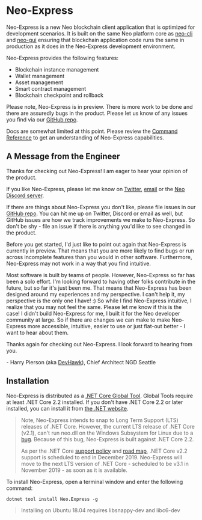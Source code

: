 <!-- markdownlint-enable -->
# Neo-Express

Neo-Express is a new Neo blockchain client application that is optimized for
development scenarios. It is built on the same Neo platform core as
[neo-cli](https://docs.neo.org/docs/en-us/node/cli/setup.html) and
[neo-gui](https://docs.neo.org/docs/en-us/node/gui/install.html) ensuring that
blockchain application code runs the same in production as it does in the
Neo-Express development environment.

Neo-Express provides the following features:

- Blockchain instance management
- Wallet management
- Asset management
- Smart contract management
- Blockchain checkpoint and rollback

Please note, Neo-Express is in preview. There is more work to be done and there
are assuredly bugs in the product. Please let us know of any issues you find via
our [GitHub repo](https://github.com/neo-project/neo-express/issues).

Docs are somewhat limited at this point. Please review the
[Command Reference](docs\command-reference.md) to get an understanding of
Neo-Express capabilities.

## A Message from the Engineer

Thanks for checking out Neo-Express! I am eager to hear your opinion of the product.

If you like Neo-Express, please let me know on [Twitter](https://twitter.com/devhawk),
[email](mailto:devhawk@outlook.com) or the [Neo Discord server](https://discord.gg/G5WEPwC).

If there are things about Neo-Express you don't like, please file issues in our
[GitHub repo](https://github.com/neo-project/neo-express/issues). You can hit me up on
Twitter, Discord or email as well, but GitHub issues are how we track improvements
we make to Neo-Express. So don't be shy - file an issue if there is anything
you'd like to see changed in the product.

Before you get started, I'd just like to point out again that Neo-Express is
currently in preview. That means that you are more likely to find bugs or run
across incomplete features than you would in other software. Furthermore, Neo-Express
may not work in a way that you find intuitive.

Most software is built by teams of people. However, Neo-Express so far has been
a solo effort. I'm looking forward to having other folks contribute in the future,
but so far it's just been me. That means that Neo-Express has been designed around
my experiences and my perspective. I can't help it, my perspective is the only
one I have! :) So while I find Neo-Express intuitive, I realize that you may not
feel the same. Please let me know if this is the case! I didn't build Neo-Express
for me, I built it for the Neo developer community at large. So if there are
changes we can make to make Neo-Express more accessible, intuitive, easier to
use or just flat-out better - I want to hear about them.

Thanks again for checking out Neo-Express. I look forward to hearing from you.

\- Harry Pierson (aka [DevHawk](http://devhawk.net)), Chief Architect NGD Seattle

## Installation

Neo-Express is distributed as a
[.NET Core Global Tool](https://docs.microsoft.com/en-us/dotnet/core/tools/global-tools).
Global Tools require at least .NET Core 2.2 installed. If you don't have .NET
Core 2.2 or later installed, you can install it from [the .NET website](https://dotnet.microsoft.com/).

> Note, Neo-Express intends to snap to Long Term Support (LTS) releases of .NET Core.
> However, the current LTS release of .NET Core (v2.1), can't run neo.dll on the
> Windows Subsystem for Linux due to a [bug](https://github.com/dotnet/corefx/issues/26476).
> Because of this bug, Neo-Express is built against .NET Core 2.2.
>
> As per the .NET Core [support policy](https://github.com/dotnet/core/blob/master/microsoft-support.md#current-releases)
> and [road map](https://github.com/dotnet/core/blob/3604c1ca961b61cb32d293056c77b40230f98a67/roadmap.md#upcoming-ship-dates),
> .NET Core v2.2 support is scheduled to end in December 2019. Neo-Express will move
> to the next LTS version of .NET Core - scheduled to be v3.1 in November 2019 -
> as soon as it is available.  

To install Neo-Express, open a terminal window and enter the following command:

``` shell
dotnet tool install Neo.Express -g
```

> Installing on Ubuntu 18.04 requires libsnappy-dev and libc6-dev
